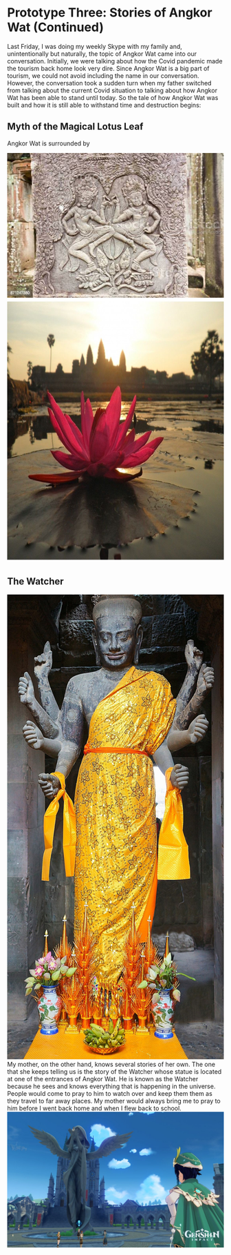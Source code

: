 
# Prototype Three: Stories of Angkor Wat (Continued) 
Last Friday, I was doing my weekly Skype with my family and, unintentionally but naturally, the topic of Angkor Wat came into our conversation. Initially, we were talking about how the Covid pandemic made the tourism back home look very dire. Since Angkor Wat is a big part of tourism, we could not avoid including the name in our conversation. However, the conversation took a sudden turn when my father switched from talking about the current Covid situation to talking about how Angkor Wat has been able to stand until today. So the tale of how Angkor Wat was built and how it is still able to withstand time and destruction begins:

## Myth of the Magical Lotus Leaf
Angkor Wat is surrounded by 

<img src="images/lotus1.jpeg">

<img src="images/lotus2.jpeg" width="800" height="611">


## The Watcher

<img src="images/taReach.jpeg" width="600" height="1079">
My mother, on the other hand, knows several stories of her own. The one that she keeps telling us is the story of the Watcher whose statue is located at one of the entrances of Angkor Wat. He is known as the Watcher because he sees and knows everything that is happening in the universe. People would come to pray to him to watch over and keep them them as they travel to far away places. My mother would always bring me to pray to him before I went back home and when I flew back to school.

<img src="images/genshin.jpeg">
